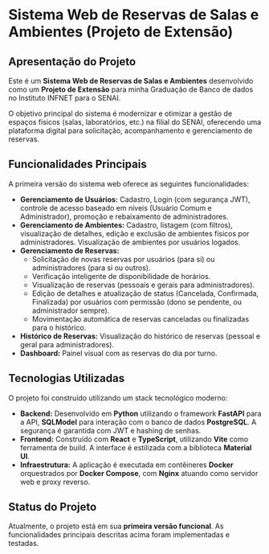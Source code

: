 # Sistema Web de Reservas de Salas e Ambientes (Projeto de Extensão)

## Apresentação do Projeto

Este é um **Sistema Web de Reservas de Salas e Ambientes** desenvolvido como um **Projeto de Extensão** para minha Graduação de Banco de dados no Instituto INFNET para o SENAI.

O objetivo principal do sistema é modernizar e otimizar a gestão de espaços físicos (salas, laboratórios, etc.) na filial do SENAI, oferecendo uma plataforma digital para solicitação, acompanhamento e gerenciamento de reservas.

## Funcionalidades Principais

A primeira versão do sistema web oferece as seguintes funcionalidades:

- **Gerenciamento de Usuários:** Cadastro, Login (com segurança JWT), controle de acesso baseado em níveis (Usuário Comum e Administrador), promoção e rebaixamento de administradores.
- **Gerenciamento de Ambientes:** Cadastro, listagem (com filtros), visualização de detalhes, edição e exclusão de ambientes físicos por administradores. Visualização de ambientes por usuários logados.
- **Gerenciamento de Reservas:**
    - Solicitação de novas reservas por usuários (para si) ou administradores (para si ou outros).
    - Verificação inteligente de disponibilidade de horários.
    - Visualização de reservas (pessoais e gerais para administradores).
    - Edição de detalhes e atualização de status (Cancelada, Confirmada, Finalizada) por usuários com permissão (dono se pendente, ou administrador sempre).
    - Movimentação automática de reservas canceladas ou finalizadas para o histórico.
- **Histórico de Reservas:** Visualização do histórico de reservas (pessoal e geral para administradores).
- **Dashboard:** Painel visual com as reservas do dia por turno.

## Tecnologias Utilizadas

O projeto foi construído utilizando um stack tecnológico moderno:

- **Backend:** Desenvolvido em **Python** utilizando o framework **FastAPI** para a API, **SQLModel** para interação com o banco de dados **PostgreSQL**. A segurança é garantida com JWT e hashing de senhas.
- **Frontend:** Construído com **React** e **TypeScript**, utilizando **Vite** como ferramenta de build. A interface é estilizada com a biblioteca **Material UI**.
- **Infraestrutura:** A aplicação é executada em contêineres **Docker** orquestrados por **Docker Compose**, com **Nginx** atuando como servidor web e proxy reverso.

## Status do Projeto

Atualmente, o projeto está em sua **primeira versão funcional**. As funcionalidades principais descritas acima foram implementadas e testadas.

